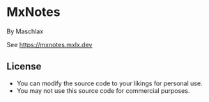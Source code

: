 # MxNotes
By Maschlax

See https://mxnotes.mxlx.dev

## License
- You can modify the source code to your likings for personal use.
- You may not use this source code for commercial purposes.